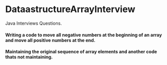 # DataastructureArrayInterview
Java Interviews Questions. 
#### Writing a code to move all negative numbers at the beginning of an array and move all positive numbers at the end.
#### Maintaining the original sequence of array elements and another code thats not maintaining.
